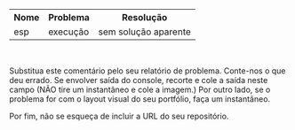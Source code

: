 <table>
  <tr>
    <th style="text-align: center">Nome</th>
    <th style="text-align: center">Problema</th>
    <th style="text-align: center">Resolução</th>
  </tr>
  <tr>
    <td>esp</td>
    <td>execução</td>
    <td>sem solução aparente</td>
  </tr>
</table>

<br>

Substitua este comentário pelo seu relatório de problema. Conte-nos o que deu errado.
Se envolver saída do console, recorte e cole a saída neste campo (NÃO tire um instantâneo e cole a imagem.)
Por outro lado, se o problema for com o layout visual do seu portfólio, faça um instantâneo.

Por fim, não se esqueça de incluir a URL do seu repositório.
